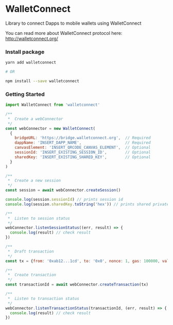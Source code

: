 # WalletConnect

Library to connect Dapps to mobile wallets using WalletConnect

You can read more about WalletConnect protocol here: http://walletconnect.org/

### Install package

```bash
yarn add walletconnect

# OR

npm install --save walletconnect
```

### Getting Started

```js
import WalletConnect from 'walletconnect'

/**
 *  Create a webConnector
 */
const webConnector = new WalletConnect(
  {
    bridgeURL: 'https://bridge.walletconnect.org',  // Required
    dappName: 'INSERT_DAPP_NAME',                   // Required
    canvasElement: 'INSERT_QRCODE_CANVAS_ELEMENT',  // Optional
    sessionId: 'INSERT_EXISTING_SESSION_ID',        // Optional
    sharedKey: 'INSERT_EXISTING_SHARED_KEY',        // Optional
  }
)

/**
 *  Create a new session
 */
const session = await webConnector.createSession()

console.log(session.sessionId) // prints session id
console.log(session.sharedKey.toString('hex')) // prints shared private key

/**
 *  Listen to session status
 */
webConnector.listenSessionStatus((err, result) => {
  console.log(result) // check result
})

/**
 *  Draft transaction
 */
const tx = {from: '0xab12...1cd', to: '0x0', nonce: 1, gas: 100000, value: 0, data: '0x0'}

/**
 *  Create transaction
 */
const transactionId = await webConnector.createTransaction(tx)

/**
 *  Listen to transaction status
 */
webConnector.listenTransactionStatus(transactionId, (err, result) => {
  console.log(result) // check result
})
```
